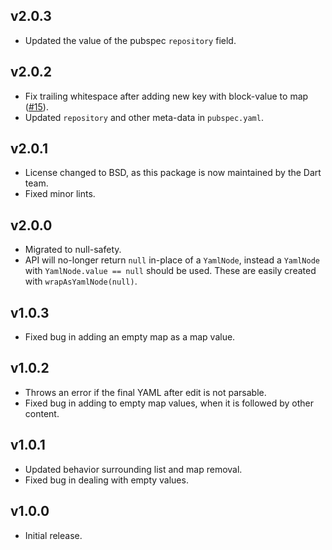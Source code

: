 ## v2.0.3
- Updated the value of the pubspec `repository` field.

## v2.0.2
- Fix trailing whitespace after adding new key with block-value to map
  ([#15](https://github.com/dart-lang/yaml_edit/issues/15)).
- Updated `repository` and other meta-data in `pubspec.yaml`.

## v2.0.1
- License changed to BSD, as this package is now maintained by the Dart team.
- Fixed minor lints.

## v2.0.0
- Migrated to null-safety.
- API will no-longer return `null` in-place of a `YamlNode`, instead a
  `YamlNode` with `YamlNode.value == null` should be used. These are easily
  created with `wrapAsYamlNode(null)`.

## v1.0.3

- Fixed bug in adding an empty map as a map value.

## v1.0.2

- Throws an error if the final YAML after edit is not parsable.
- Fixed bug in adding to empty map values, when it is followed by other content.

## v1.0.1

- Updated behavior surrounding list and map removal.
- Fixed bug in dealing with empty values.

## v1.0.0

- Initial release.
